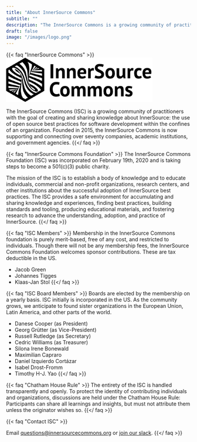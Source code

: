 ```yaml
---
title: "About InnerSource Commons"
subtitle: ""
description: "The InnerSource Commons is a growing community of practitioners with the goal of creating and sharing knowledge about InnerSource."
draft: false
image: "/images/logo.png"
---
```



{{< faq "InnerSource Commons" >}}
![InnerSource Commons Logo](/images/logo.png)

The InnerSource Commons (ISC) is a growing community of practitioners with the goal of creating and sharing knowledge about InnerSource: the use of open source best practices for software development within the confines of an organization. Founded in 2015, the InnerSource Commons is now supporting and connecting over seventy companies, academic institutions, and government agencies.
{{</ faq >}}

{{< faq "InnerSource Commons Foundation" >}}
The InnerSource Commons Foundation (ISC) was incorporated on February 19th, 2020 and is taking steps to become a 501(c)(3) public charity.

The mission of the ISC is to establish a body of knowledge and to educate individuals, commercial and non-profit organizations, research centers, and other institutions about the successful adoption of InnerSource best practices. The ISC provides a safe environment for accumulating and sharing knowledge and experiences, finding best practices, building standards and tooling, producing educational materials, and fostering research to advance the understanding, adoption, and practice of InnerSource.
{{</ faq >}}

{{< faq "ISC Members" >}}
Membership in the InnerSource Commons foundation is purely merit-based, free of any cost, and restricted to individuals. Though there will not be any membership fees, the InnerSource Commons Foundation welcomes sponsor contributions. These are tax deductible in the US.

* Jacob Green
* Johannes Tigges
* Klaas-Jan Stol
{{</ faq >}}

{{< faq "ISC Board Members" >}}
Boards are elected by the membership on a yearly basis. ISC initially is incorporated in the US. As the community grows, we anticipate to found sister organizations in the European Union, Latin America, and other parts of the world.

* Danese Cooper (as President)
* Georg Grütter (as Vice-President)
* Russell Rutledge (as Secretary)
* Cedric Williams (as Treasurer)
* Silona Irene Bonewald
* Maximilian Capraro
* Daniel Izquierdo Cortázar
* Isabel Drost-Fromm
* Timothy H-J. Yao
{{</ faq >}}

{{< faq "Chatham House Rule" >}}
The entirety of the ISC is handled transparently and openly. To protect the identity of contributing individuals and organizations, discussions are held under the Chatham House Rule: Participants can share all learnings and insights, but must not attribute them unless the originator wishes so.
{{</ faq >}}

{{< faq "Contact ISC" >}}
<span class="h1"><i class="ti-email"></i></span>

Email questions@innersourcecommons.org or [join our slack](/slack).
{{</ faq >}}
